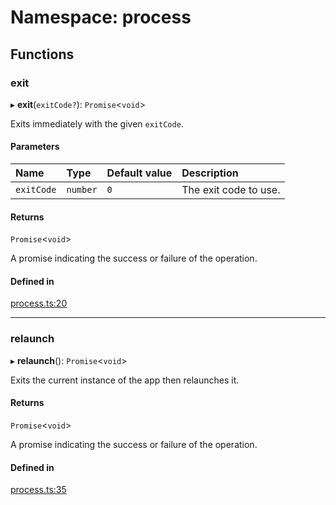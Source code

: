 # Namespace: process

## Functions

### exit

▸ **exit**(`exitCode?`): `Promise`<`void`\>

Exits immediately with the given `exitCode`.

#### Parameters

| Name | Type | Default value | Description |
| :------ | :------ | :------ | :------ |
| `exitCode` | `number` | `0` | The exit code to use. |

#### Returns

`Promise`<`void`\>

A promise indicating the success or failure of the operation.

#### Defined in

[process.ts:20](https://github.com/tauri-apps/tauri/blob/fba1e32/tooling/api/src/process.ts#L20)

___

### relaunch

▸ **relaunch**(): `Promise`<`void`\>

Exits the current instance of the app then relaunches it.

#### Returns

`Promise`<`void`\>

A promise indicating the success or failure of the operation.

#### Defined in

[process.ts:35](https://github.com/tauri-apps/tauri/blob/fba1e32/tooling/api/src/process.ts#L35)
